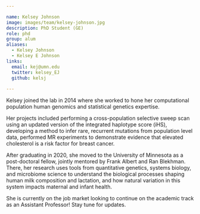 ```yaml
---

name: Kelsey Johnson
image: images/team/kelsey-johnson.jpg
description: PhD Student (GE)
role: phd
group: alum
aliases:
  - Kelsey Johnson
  - Kelsey E Johnson
links:
  email: kej@umn.edu
  twitter: kelsey_EJ
  github: kelsj
 
---
```


Kelsey joined the lab in 2014 where she worked to hone her computational population human genomics and statistical genetics expertise.

Her projects included performing a cross-population selective sweep scan using an updated version of the integrated haplotype score (iHS), developing a method to infer rare, recurrent mutations from population level data, performed MR experiments to demonstrate evidence that elevated cholesterol is a risk factor for breast cancer.

After graduating in 2020, she moved to the University of Minnesota as a post-doctoral fellow, jointly mentored by Frank Albert and Ran Blekhman. There, her research uses tools from quantitative genetics, systems biology, and microbiome science to understand the biological processes shaping human milk composition and lactation, and how natural variation in this system impacts maternal and infant health. 

She is currently on the job market looking to continue on the academic track as an Assistant Professor! Stay tune for updates.